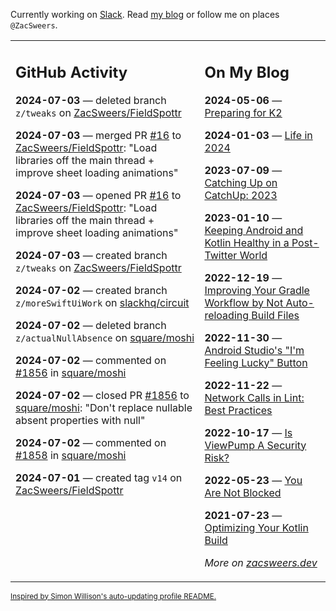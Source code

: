 Currently working on [Slack](https://slack.com/). Read [my blog](https://zacsweers.dev/) or follow me on places `@ZacSweers`.

<table><tr><td valign="top" width="60%">

## GitHub Activity
<!-- githubActivity starts -->
**2024-07-03** — deleted branch `z/tweaks` on [ZacSweers/FieldSpottr](https://github.com/ZacSweers/FieldSpottr)

**2024-07-03** — merged PR [#16](https://github.com/ZacSweers/FieldSpottr/pull/16) to [ZacSweers/FieldSpottr](https://github.com/ZacSweers/FieldSpottr): "Load libraries off the main thread + improve sheet loading animations"

**2024-07-03** — opened PR [#16](https://github.com/ZacSweers/FieldSpottr/pull/16) to [ZacSweers/FieldSpottr](https://github.com/ZacSweers/FieldSpottr): "Load libraries off the main thread + improve sheet loading animations"

**2024-07-03** — created branch `z/tweaks` on [ZacSweers/FieldSpottr](https://github.com/ZacSweers/FieldSpottr)

**2024-07-02** — created branch `z/moreSwiftUiWork` on [slackhq/circuit](https://github.com/slackhq/circuit)

**2024-07-02** — deleted branch `z/actualNullAbsence` on [square/moshi](https://github.com/square/moshi)

**2024-07-02** — commented on [#1856](https://github.com/square/moshi/pull/1856#issuecomment-2204251487) in [square/moshi](https://github.com/square/moshi)

**2024-07-02** — closed PR [#1856](https://github.com/square/moshi/pull/1856) to [square/moshi](https://github.com/square/moshi): "Don't replace nullable absent properties with null"

**2024-07-02** — commented on [#1858](https://github.com/square/moshi/pull/1858#issuecomment-2204240635) in [square/moshi](https://github.com/square/moshi)

**2024-07-01** — created tag `v14` on [ZacSweers/FieldSpottr](https://github.com/ZacSweers/FieldSpottr)
<!-- githubActivity ends -->
</td><td valign="top" width="40%">

## On My Blog
<!-- blog starts -->
**2024-05-06** — [Preparing for K2](https://www.zacsweers.dev/preparing-for-k2/)

**2024-01-03** — [Life in 2024](https://www.zacsweers.dev/life-in-2024/)

**2023-07-09** — [Catching Up on CatchUp: 2023](https://www.zacsweers.dev/catching-up-on-catchup-2023/)

**2023-01-10** — [Keeping Android and Kotlin Healthy in a Post-Twitter World](https://www.zacsweers.dev/keeping-android-healthy/)

**2022-12-19** — [Improving Your Gradle Workflow by Not Auto-reloading Build Files](https://www.zacsweers.dev/improving-your-workflow-by-not-auto-reloading-build-files/)

**2022-11-30** — [Android Studio's "I'm Feeling Lucky" Button](https://www.zacsweers.dev/android-studios-im-feeling-lucky-button/)

**2022-11-22** — [Network Calls in Lint: Best Practices](https://www.zacsweers.dev/network-calls-in-lint-best-practices/)

**2022-10-17** — [Is ViewPump A Security Risk?](https://www.zacsweers.dev/is-viewpump-a-security-risk/)

**2022-05-23** — [You Are Not Blocked](https://www.zacsweers.dev/you-are-not-blocked/)

**2021-07-23** — [Optimizing Your Kotlin Build](https://www.zacsweers.dev/optimizing-your-kotlin-build/)
<!-- blog ends -->
_More on [zacsweers.dev](https://zacsweers.dev/)_
</td></tr></table>

<sub><a href="https://simonwillison.net/2020/Jul/10/self-updating-profile-readme/">Inspired by Simon Willison's auto-updating profile README.</a></sub>